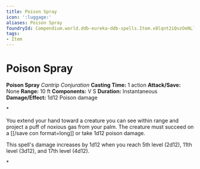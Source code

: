 ```yaml
---
title: Poison Spray
icon: ':luggage:'
aliases: Poison Spray
foundryId: Compendium.world.ddb-eureka-ddb-spells.Item.x8lqnt2iQvzOeNLl
tags:
- Item
---
```


# Poison Spray

**Poison Spray**
_Cantrip Conjuration_
**Casting Time:** 1 action
**Attack/Save:** None
**Range:** 10 ft
**Components:** V S
**Duration:** Instantaneous
**Damage/Effect:** 1d12 Poison damage

*<p>You extend your hand toward a creature you can see within range and project a puff of noxious gas from your palm. The creature must succeed on a [[/save con format=long]] or take 1d12 poison damage.

This spell's damage increases by 1d12 when you reach 5th level (2d12), 11th level (3d12), and 17th level (4d12).</p>*